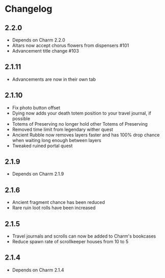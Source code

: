 # Changelog

## 2.2.0
* Depends on Charm 2.2.0
* Altars now accept chorus flowers from dispensers #101
* Advancement title change #103

## 2.1.11
* Advancements are now in their own tab

## 2.1.10
* Fix photo button offset
* Dying now adds your death totem position to your travel journal, if possible
* Totems of Preserving no longer hold other Totems of Preserving
* Removed time limit from legendary wither quest
* Ancient Rubble now removes layers faster and has 100% drop chance when waiting long enough between layers
* Tweaked ruined portal quest

## 2.1.9
* Depends on Charm 2.1.9

## 2.1.6
* Ancient fragment chance has been reduced
* Rare ruin loot rolls have been increased

## 2.1.5
* Travel journals and scrolls can now be added to Charm's bookcases
* Reduce spawn rate of scrollkeeper houses from 10 to 5

## 2.1.4
* Depends on Charm 2.1.4